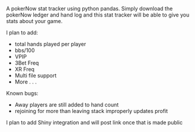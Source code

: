 A pokerNow stat tracker using python pandas. Simply download the pokerNow ledger and hand log and this stat tracker will be able to give you stats about your game.

I plan to add:
+ total hands played per player
+ bbs/100
+ VPIP
+ 3Bet Freq
+ XR Freq
+ Multi file support
+ More . . . 

Known bugs:
+ Away players are still added to hand count
+ rejoining for more than leaving stack improperly updates profit

I plan to add Shiny integration and will post link once that is made public
